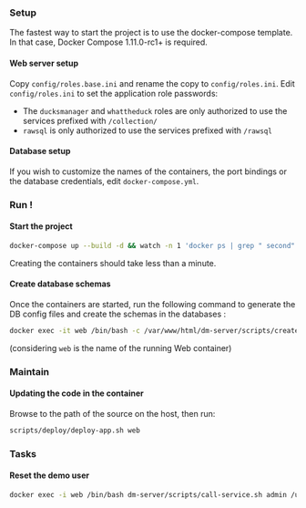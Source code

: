 ### Setup

The fastest way to start the project is to use the docker-compose template. In that case, Docker Compose 1.11.0-rc1+ is required.

#### Web server setup

Copy `config/roles.base.ini` and rename the copy to `config/roles.ini`. Edit `config/roles.ini` to set the application role passwords:
* The `ducksmanager` and `whattheduck` roles are only authorized to use the services prefixed with `/collection/`
* `rawsql` is only authorized to use the services prefixed with `/rawsql`

#### Database setup

If you wish to customize the names of the containers, the port bindings or the database credentials, edit `docker-compose.yml`. 

### Run !

#### Start the project

```bash
docker-compose up --build -d && watch -n 1 'docker ps | grep " second"'
```

Creating the containers should take less than a minute. 

#### Create database schemas

Once the containers are started, run the following command to generate the DB config files and create the schemas in the databases :
```bash
docker exec -it web /bin/bash -c /var/www/html/dm-server/scripts/create-schemas.sh
```
(considering `web` is the name of the running Web container)


### Maintain

#### Updating the code in the container

Browse to the path of the source on the host, then run: 
```bash
scripts/deploy/deploy-app.sh web
```


### Tasks

#### Reset the demo user

```bash
docker exec -i web /bin/bash dm-server/scripts/call-service.sh admin /user/resetDemo
```